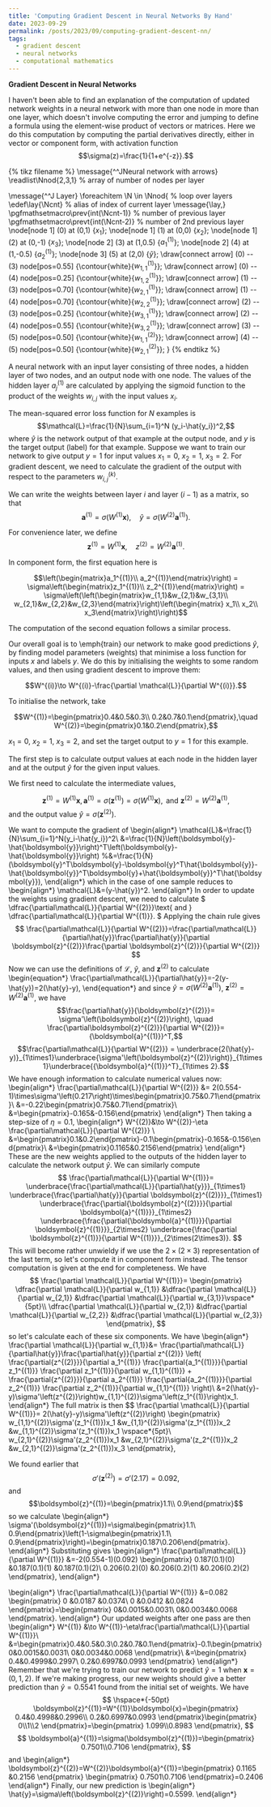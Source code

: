 ```yaml
---
title: 'Computing Gradient Descent in Neural Networks By Hand'
date: 2023-09-29
permalink: /posts/2023/09/computing-gradient-descent-nn/
tags:
  - gradient descent
  - neural networks
  - computational mathematics
---
```


**Gradient Descent in Neural Networks**

I haven't been able to find an explanation of the computation of updated network weights in a neural network with more than one node in more than one layer, which doesn't involve computing the error and jumping to define a formula using the element-wise product of vectors or matrices. 
Here we do this computation by computing the partial derivatives directly, either in vector or component form, with activation function $$\sigma(z)=\frac{1}{1+e^{-z}}.$$

{% tikz filename %}
  \message{^^JNeural network with arrows}
  \readlist\Nnod{2,3,1} % array of number of nodes per layer
  
  \message{^^J  Layer}
  \foreachitem \N \in \Nnod{ % loop over layers
    \edef\lay{\Ncnt} % alias of index of current layer
    \message{\lay,}
    \pgfmathsetmacro\prev{int(\Ncnt-1)} % number of previous layer
    \pgfmathsetmacro\prevt{int(\Ncnt-2)} % number of 2nd previous layer
    \node[node 1] (0) at (0,1)
      {$x_1$};
      \node[node 1] (1) at (0,0)
      {$x_2$};
    \node[node 1] (2) at (0,-1)
      {$x_3$};
    \node[node 2] (3) at (1,0.5)
      {$a_1^{(1)}$};
      \node[node 2] (4) at (1,-0.5)
      {$a_2^{(1)}$};
      \node[node 3] (5) at (2,0)
      {$\hat{y}$};
    \draw[connect arrow] (0) -- (3) node[pos=0.55] {\contour{white}{$w_{1,1}^{(1)}$}};
    \draw[connect arrow] (0) -- (4) node[pos=0.25] {\contour{white}{$w_{1,2}^{(1)}$}};
    \draw[connect arrow] (1) -- (3) node[pos=0.70] {\contour{white}{$w_{2,1}^{(1)}$}};
    \draw[connect arrow] (1) -- (4) node[pos=0.70] {\contour{white}{$w_{2,2}^{(1)}$}};
    \draw[connect arrow] (2) -- (3) node[pos=0.25] {\contour{white}{$w_{3,1}^{(1)}$}};
    \draw[connect arrow] (2) -- (4) node[pos=0.55] {\contour{white}{$w_{3,2}^{(1)}$}};
    \draw[connect arrow] (3) -- (5) node[pos=0.50] {\contour{white}{$w_{1,1}^{(2)}$}};
    \draw[connect arrow] (4) -- (5) node[pos=0.50] {\contour{white}{$w_{2,1}^{(2)}$}};
  }
{% endtikz %}

A neural network with an input layer consisting of three nodes, a hidden layer of two nodes, and an output node with one node. The values of the hidden layer $a_j^{(1)}$ are calculated by applying the sigmoid function to the product of the weights $w_{i,j}$ with the input values $x_i$.

The mean-squared error loss function for $N$ examples is $$\mathcal{L}=\frac{1}{N}\sum_{i=1}^N (y_i-\hat{y_i})^2,$$ where $\hat{y}$ is the network output of that example at the output node, and $y$ is the  target output (label) for that example.
Suppose we want to train our network to give output $y=1$ for input values $x_1=0$, $x_2=1$, $x_3=2$. For gradient descent, we need to calculate the gradient of the output with respect to the parameters $w_{i,j}^{(k)}$.

We can write the weights between layer $i$ and layer $(i-1)$ as a matrix, so that $$\boldsymbol{a}^{(1)}=\sigma(W^{(1)}\boldsymbol{x}), \quad \hat{y}=\sigma(W^{(2)}\boldsymbol{a}^{(1)}).$$


For convenience later, we define $$\boldsymbol{z}^{(1)}=W^{(1)}\boldsymbol{x}, \quad z^{(2)}=W^{(2)}\boldsymbol{a}^{(1)}.$$

In component form, the first equation here is

$$\left(\begin{matrix}a_1^{(1)}\\ 
a_2^{(1)}\end{matrix}\right) = \sigma\left(\begin{matrix}z_1^{(1)}\\ 
z_2^{(1)}\end{matrix}\right) = \sigma\left(\left(\begin{matrix}w_{1,1}&w_{2,1}&w_{3,1}\\
w_{2,1}&w_{2,2}&w_{2,3}\end{matrix}\right)\left(\begin{matrix}
x_1\\ 
x_2\\ 
x_3\end{matrix}\right)\right)$$

The computation of the second equation follows a similar process.

Our overall goal is to \emph{train} our network to make good predictions $\hat{y}$, by finding model parameters (weights) that minimise a loss function for inputs $x$ and labels $y$.
We do this by initialising the weights to some random values, and then using gradient descent to improve them:

$$W^{(i)}\to W^{(i)}-\frac{\partial \mathcal{L}}{\partial W^{(i)}}.$$

To initialise the network, take 

$$W^{(1)}=\begin{pmatrix}0.4&0.5&0.3\\ 0.2&0.7&0.1\end{pmatrix},\quad W^{(2)}=\begin{pmatrix}0.1&0.2\end{pmatrix},$$

$x_1=0$, $x_2=1$, $x_3=2$, and set the target output to $y=1$ for this example.

The first step is to calculate output values at each node in the hidden layer and at the output $\hat{y}$ for the given input values.

We first need to calculate the intermediate values, 

$$ \boldsymbol{z}^{(1)}=W^{(1)}\boldsymbol{x},\, \boldsymbol{a}^{(1)}=\sigma(\boldsymbol{z}^{(1)})=\sigma\left(W^{(1)}\boldsymbol{x}\right), \text{ and } \boldsymbol{z}^{(2)}=W^{(2)}\boldsymbol{a}^{(1)},$$
and the output value $\hat{y}=\sigma(\boldsymbol{z}^{(2)}).%=W^{(2)}\boldsymbol{a}^{(1)})=%\sigma\left(W^{(2)}\sigma\left(W^{(1)}\boldsymbol{x}\right)\right).$

We want to compute the gradient of
\begin{align*}
\mathcal{L}&=\frac{1}{N}\sum_{i=1}^N(y_i-\hat{y_i})^2\\
&=\frac{1}{N}\left(\boldsymbol{y}-\hat{\boldsymbol{y}}\right)^T\left(\boldsymbol{y}-\hat{\boldsymbol{y}}\right)
%&=\frac{1}{N}(\boldsymbol{y}^T\boldsymbol{y}-\boldsymbol{y}^T\hat{\boldsymbol{y}}-\hat{\boldsymbol{y}}^T\boldsymbol{y}+\hat{\boldsymbol{y}}^T\hat{\boldsymbol{y}}),
\end{align*}
which in the case of one sample reduces to 
\begin{align*}
\mathcal{L}&=(y-\hat{y})^2.
\end{align*}
In order to update the weights using gradient descent, we need to calculate
$
\dfrac{\partial\mathcal{L}}{\partial W^{(2)}}\text{ and  } \dfrac{\partial\mathcal{L}}{\partial W^{(1)}}.
$
Applying the chain rule gives
$$
\frac{\partial\mathcal{L}}{\partial W^{(2)}}=\frac{\partial\mathcal{L}}{\partial\hat{y}}\frac{\partial\hat{y}}{\partial \boldsymbol{z}^{(2)}}\frac{\partial \boldsymbol{z}^{(2)}}{\partial W^{(2)}}
$$
Now we can use the definitions of $\mathcal{L}$, $\hat{y}$, and $\boldsymbol{z}^{(2)}$ to calculate
\begin{equation*}
\frac{\partial\mathcal{L}}{\partial\hat{y}}=-2(y-\hat{y})=2(\hat{y}-y),
\end{equation*}
and since $\hat{y}=\sigma\left(W^{(2)}\boldsymbol{a}^{(1)}\right)$, $\boldsymbol{z}^{(2)}=W^{(2)}\boldsymbol{a}^{(1)}$, we have
$$\frac{\partial\hat{y}}{\boldsymbol{z}^{(2)}}= \sigma'\left(\boldsymbol{z}^{(2)}\right), \quad \frac{\partial\boldsymbol{z}^{(2)}}{\partial W^{(2)}}={\boldsymbol{a}^{(1)}}^T,$$
$$\frac{\partial\mathcal{L}}{\partial W^{(2)}} = \underbrace{2(\hat{y}-y)}_{1\times1}\underbrace{\sigma'\left(\boldsymbol{z}^{(2)}\right)}_{1\times1}\underbrace{{\boldsymbol{a}^{(1)}}^T}_{1\times 2}.$$
We have enough information to calculate numerical values now:
\begin{align*}
\frac{\partial\mathcal{L}}{\partial W^{(2)}}
&= 2(0.554-1)\times\sigma'\left(0.217\right)\times\begin{pmatrix}0.75&0.71\end{pmatrix}\\
&=-0.22\begin{pmatrix}0.75&0.71\end{pmatrix}\\
&=\begin{pmatrix}-0.165&-0.156\end{pmatrix}
\end{align*}
Then taking a step-size of $\eta=0.1$,
\begin{align*}
W^{(2)}&\to W^{(2)}-\eta \frac{\partial\mathcal{L}}{\partial W^{(2)}} \\
&=\begin{pmatrix}0.1&0.2\end{pmatrix}-0.1\begin{pmatrix}-0.165&-0.156\end{pmatrix}\\
&=\begin{pmatrix}0.1165&0.2156\end{pmatrix}
\end{align*}
These are the new weights applied to the outputs of the hidden layer to calculate the network output $\hat{y}$.
We can similarly compute
$$
\frac{\partial\mathcal{L}}{\partial W^{(1)}}= 
\underbrace{\frac{\partial\mathcal{L}}{\partial\hat{y}}}_{1\times1}
\underbrace{\frac{\partial\hat{y}}{\partial \boldsymbol{z}^{(2)}}}_{1\times1}
\underbrace{\frac{\partial{\boldsymbol{z}^{(2)}}}{\partial \boldsymbol{a}^{(1)}}}_{1\times2}
\underbrace{\frac{\partial{\boldsymbol{a}^{(1)}}}{\partial \boldsymbol{z}^{(1)}}}_{2\times2}
\underbrace{\frac{\partial \boldsymbol{z}^{(1)}}{\partial W^{(1)}}}_{2\times(2\times3)}.
$$
This will become rather unwieldy if we use the $2\times(2\times 3)$ representation of the last term, so let's compute it in component form instead. The tensor computation is given at the end for completeness.
We have
$$
\frac{\partial \mathcal{L}}{\partial W^{(1)}}=
\begin{pmatrix}
\dfrac{\partial \mathcal{L}}{\partial w_{1,1}}
&\dfrac{\partial \mathcal{L}}{\partial w_{2,1}}
&\dfrac{\partial \mathcal{L}}{\partial w_{3,1}}\vspace*{5pt}\\
\dfrac{\partial \mathcal{L}}{\partial w_{2,1}}
&\dfrac{\partial \mathcal{L}}{\partial w_{2,2}}
&\dfrac{\partial \mathcal{L}}{\partial w_{2,3}}
\end{pmatrix},
$$
so let's calculate each of these six components.
We have 
\begin{align*}
\frac{\partial \mathcal{L}}{\partial w_{1,1}}&=
\frac{\partial\mathcal{L}}{\partial\hat{y}}\frac{\partial\hat{y}}{\partial z^{(2)}}
\left(
\frac{\partial{z^{(2)}}}{\partial a_1^{(1)}}
\frac{\partial{a_1^{(1)}}}{\partial z_1^{(1)}}
\frac{\partial z_1^{(1)}}{\partial w_{1,1}^{(1)}}
+
\frac{\partial{z^{(2)}}}{\partial a_2^{(1)}}
\frac{\partial{a_2^{(1)}}}{\partial z_2^{(1)}}
\frac{\partial z_2^{(1)}}{\partial w_{1,1}^{(1)}}
\right)\\
&=2(\hat{y}-y)\sigma'\left(z^{(2)}\right)w_{1,1}^{(2)}\sigma'\left(z_1^{(1)}\right)x_1.
\end{align*}
The full matrix is then
$$
\frac{\partial \mathcal{L}}{\partial W^{(1)}}=
2(\hat{y}-y)\sigma'\left(z^{(2)}\right)
\begin{pmatrix}
w_{1,1}^{(2)}\sigma'(z_1^{(1)})x_1
&w_{1,1}^{(2)}\sigma'(z_1^{(1)})x_2
&w_{1,1}^{(2)}\sigma'(z_1^{(1)})x_1
\vspace*{5pt}\\
w_{2,1}^{(2)}\sigma'(z_2^{(1)})x_1
&w_{2,1}^{(2)}\sigma'(z_2^{(1)})x_2
&w_{2,1}^{(2)}\sigma'(z_2^{(1)})x_3
\end{pmatrix},

We found earlier that $$\sigma'(\boldsymbol{z}^{(2)})=\sigma'(2.17)=0.092,$$ and
$$\boldsymbol{z}^{(1)}=\begin{pmatrix}1.1\\ 0.9\end{pmatrix}$$
so we calculate
\begin{align*}
\sigma'(\boldsymbol{z}^{(1)})=\sigma\begin{pmatrix}1.1\\ 0.9\end{pmatrix}\left(1-\sigma\begin{pmatrix}1.1\\ 0.9\end{pmatrix}\right)=\begin{pmatrix}0.187\\0.206\end{pmatrix}.
\end{align*}
Substituting gives
\begin{align*}
\frac{\partial\mathcal{L}}{\partial W^{(1)}}
&=-2(0.554-1)(0.092)
\begin{pmatrix}
0.187(0.1)(0)
&0.187(0.1)(1)
&0.187(0.1)(2)\\
0.206(0.2)(0)
&0.206(0.2)(1)
&0.206(0.2)(2)
\end{pmatrix},
\end{align*}


\begin{align*}
\frac{\partial\mathcal{L}}{\partial W^{(1)}}
&=0.082
\begin{pmatrix}
0
&0.0187
&0.0374\\
0
&0.0412
&0.0824
\end{pmatrix}=\begin{pmatrix}
0&0.0015&0.0031\\
0&0.0034&0.0068
\end{pmatrix}.
\end{align*}
Our updated weights after one pass are then
\begin{align*}
W^{(1)} &\to W^{(1)}-\eta\frac{\partial\mathcal{L}}{\partial W^{(1)}}\\
&=\begin{pmatrix}0.4&0.5&0.3\\0.2&0.7&0.1\end{pmatrix}-0.1\begin{pmatrix}
0&0.0015&0.0031\\
0&0.0034&0.0068
\end{pmatrix}\\
&=\begin{pmatrix}
0.4&0.4999&0.2997\\
0.2&0.6997&0.0993
\end{pmatrix}
\end{align*}
Remember that we're trying to train our network to predict $\hat{y}=1$ when $\boldsymbol{x}=(0,1,2)$.
If we're making progress, our new weights should give a better prediction than $\hat{y}=0.5541$ found from the initial set of weights.
We have
$$
\hspace*{-50pt}
\boldsymbol{z}^{(1)}=W^{(1)}\boldsymbol{x}=\begin{pmatrix}
0.4&0.4998&0.2996\\
0.2&0.6997&0.0993
\end{pmatrix}\begin{pmatrix}
0\\1\\2
\end{pmatrix}=\begin{pmatrix}
1.099\\0.8983
\end{pmatrix},
$$
$$
\boldsymbol{a}^{(1)}=\sigma(\boldsymbol{z}^{(1)})=\begin{pmatrix}
0.7501\\0.7106
\end{pmatrix},
$$
and
\begin{align*}
\boldsymbol{z}^{(2)}=W^{(2)}\boldsymbol{a}^{(1)}=\begin{pmatrix}
0.1165 &0.2156
\end{pmatrix}
\begin{pmatrix}
0.7501\\0.7106
\end{pmatrix}=0.2406
\end{align*}
Finally, our new prediction is
\begin{align*}
\hat{y}=\sigma\left(\boldsymbol{z}^{(2)}\right)=0.5599.
\end{align*}

